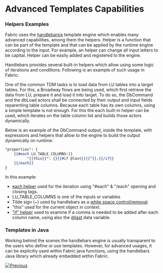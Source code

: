 # Advanced Templates Capabilities

### Helpers Examples

Fabric uses the [handlebarsjs](https://handlebarsjs.com/) template engine which enables many advanced capabilities, among them the helpers. Helper is a function that can be part of the template and that can be applied by the runtime engine according to the input. For example, an helper can change all input letters to be capital. Helper can be easily added and registered to the engine. 

Handlebars provides several built-in helpers which allow using some logic of iterations and conditions. Following is an example of such usage in Fabric:

One of the common TDM tasks is to load data from LU tables into a target tables. For this, a Broadway flows are being used, which first retrieve the data from LU, prepare it and load it into target. To do so, the DbCommand and the dbLoad actors shall be connected by their output and input fields reparenting table columns. Because each table has its own columns, using a simple template is not enough.  For this the each built-in helper can be used, which iterates on the table column list  and builds those actors dynamically.

Below is an example of the DbCommand output, inside the template, with expressions and helpers that allow to the engine to build the output dynamically on runtime: 

```handlebars
"properties": {
    {{#each LU_TABLE_COLUMNS~}}
          "{{this}}": {}{{#if @last}}{{^}},{{/if}}
	{{/each}}
} 
```

In this example:

* [each helper](https://handlebarsjs.com/guide/builtin-helpers.html#each) used for the iteration using "#each" & "/each" opening and closing tags.
* LU_TABLE_COLUMNS is one of the inputs or variables
* Tilde sign (~) used by handlebars as a [white space control/removal](https://handlebarsjs.com/guide/expressions.html#whitespace-control). 
* "this" used for the current object in context. 
* ["if" helper](https://handlebarsjs.com/guide/builtin-helpers.html#if) used to examine if a comma is needed to be added after each column name, using also the [@last](https://handlebarsjs.com/api-reference/data-variables.html#last) data variable. 

### Templates in Java

 Working behind the scenes the handlebars engine is usually transparent to the users who define or use templates.  However, for advanced usages, it can be explicitly used within Fabric java functions, using the handlebars Java library which already embedded within Fabric. 

 

[![Previous](/articles/images/Previous.png)](03_using_templates.md) 